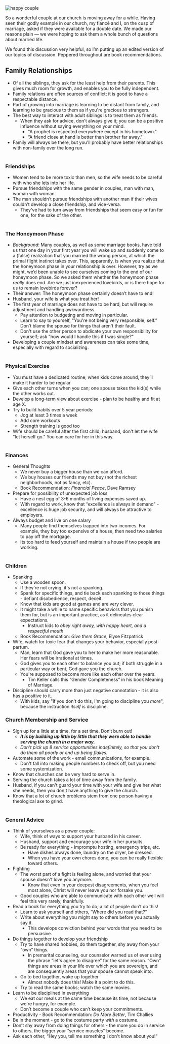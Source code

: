 <div className="postImageContainer"><img src="/blogpost/couple.jpg" className="nonMovingPostimage" alt="happy couple" title="this looks quite dangerous" /></div>

So a wonderful couple at our church is moving away for a while. Having seen their godly example in our church, my fiancé and I, on the cusp of marriage, asked if they were available for a double date. We made our reasons plain — we were hoping to ask them a whole bunch of questions about married life.

We found this discussion very helpful, so I’m putting up an edited version of our topics of discussion. Peppered throughout are book recommendations.

## Family Relationships
-   Of all the siblings, they ask for the least help from their parents. This gives much room for growth, and enables you to be fully independent.
-   Family relations are often sources of conflict; it is good to have a respectable distance.
-   Part of growing into marriage is learning to be distant from family, and learning to be gracious to them as if you're gracious to strangers.
-   The best way to interact with adult siblings is to treat them as friends.
    -   When they ask for advice, don't always give it; you can be a positive influence without saying everything on your mind.
        -   "A prophet is respected everywhere except in his hometown."
        -   “A friend close at hand is better than brother far away."
-   Family will always be there, but you'll probably have better relationships with non-family over the long run.
<br></br>

### Friendships
-   Women tend to be more toxic than men, so the wife needs to be careful with who she lets into her life.
-   Pursue friendships with the same gender in couples, man with man, woman with woman.
-   The man shouldn’t pursue friendships with another man if their wives couldn’t develop a close friendship, and vice-versa.
    -   They've had to turn away from friendships that seem easy or fun for one, for the sake of the other.
<br></br>

### The Honeymoon Phase
-   _Background_: Many couples, as well as some marriage books, have told us that one day in your first year you will wake up and suddenly come to a (false) realization that you married the wrong person, at which the primal flight instinct takes over. This, apparently, is when you realize that the honeymoon phase in your relationship is over. However, try as we might, we’d been unable to see ourselves coming to the end of our honeymoon phase. So we asked them whether the honeymoon phase _really_ does end. Are we just inexperienced lovebirds, or is there hope for us to remain lovebirds forever?    
-   Their answer: The honeymoon phase certainly doesn’t have to end!
-   Husband, your wife is what you treat her!
-   The first year of marriage does not have to be hard, but will require adjustment and handling awkwardness.
    -   Pay attention to budgeting and moving in particular.
    -   Learn to say to yourself, "You're not being very responsible, self.” Don’t blame the spouse for things that aren't their fault.    
    -   Don't use the other person to abdicate your own responsibility for yourself; ask "how would I handle this if I was single?"
-   Developing a couple mindset and awareness can take some time, especially with regard to socializing.
<br></br>

### Physical Exercise
-   You must have a dedicated routine; when kids come around, they’ll make it harder to be regular   
-   Give each other turns when you can; one spouse takes the kid(s) while the other works out.
-   Develop a long-term view about exercise - plan to be healthy and fit at age X.
-   Try to build habits over 5 year periods:
    -   Jog at least 3 times a week
    -   Add core workouts
    -   Strength training is good too
-   Wife should be careful after the first child; husband, don't let the wife "let herself go." You can care for her in this way.
<br></br>

### Finances
-   General Thoughts    
    -   We never buy a bigger house than we can afford.
    -   We buy houses our friends may not buy (not the richest neighborhoods, not as fancy, etc).
    -   Book Recommendation: _Financial Peace_, Dave Ramsey
-   Prepare for possibility of unexpected job loss
    -   Have a nest egg of 3-6 months of living expenses saved up.
    -   With regard to work, know that “excellence is always in demand" - excellence is huge job security, and will always be attractive to employers.
-   Always budget and live on one salary
    -   Many people find themselves trapped into two incomes. For example, they buy too expensive of a house, then need two salaries to pay off the mortgage.
    -   Its too hard to feed yourself and maintain a house if two people are working.
<br></br>

### Children
-   Spanking
    -   Use a wooden spoon.
    -   If they're not crying, it's not a spanking.
    -   Spank for specific things, and tie back each spanking to those things - defiant disobedience, respect, deceit.
    -   Know that kids are good at games and are very clever.
    -   It might take a while to name specific behaviors that you punish them for, but is an important practice, as it delineates clear expectations.
        -   Instruct kids to *obey right away, with happy heart, and a respectful mouth*    
    -   Book Recommendation: _Give them Grace_, Elyse Fitzpatrick
-   Wife, watch for toxic fear that changes your behavior, especially post-partum.
    -   Man, learn that God gave you to her to make her more reasonable. Her fears will be irrational at times.
    -   God gives you to each other to balance you out; if both struggle in a particular way or bent, God gave you the church.
    -   You're supposed to become more like each other over the years.
        -   Tim Keller calls this “Gender Completeness” in his book Meaning of Marriage.
-   Discipline should carry more than just negative connotation - it is also has a positive to it.
    -   With kids, say "if you don't do this, I'm going to discipline you _more_", because the instruction _itself_ is discipline.

### Church Membership and Service
-   Sign up for a little at a time, for a set time. Don’t burn out!
    -   ***It is by building up little by little that they were able to handle serving the church in a major way.***
    -   *Don't pick up 8 service opportunities indefinitely, so that you don't do them all poorly or end up being flakes.*
-   Automate some of the work - email communications, for example.
    -   Don't fall into making people numbers to check off, but you need some systemization.
-   Know that churches can be very hard to serve in.
-   Serving the church takes a lot of time away from the family.
-   Husband, if you can't guard your time with your wife and give her what she needs, then you don't have anything to give the church.
-   Know that a lot of church problems stem from one person having a theological axe to grind.
<br></br>

### General Advice
-   Think of yourselves as a power couple:
    -   Wife, think of ways to support your husband in his career.
    -   Husband, support and encourage your wife in her pursuits.
    -   Be ready for everything - impromptu hosting, emergency trips, etc.
        -   Have dishes always done, laundry on the dryer, be dressed.
        -   When you have your own chores done, you can be really flexible toward others.
-   Fighting
    -   The worst part of a fight is feeling alone, and worried that your spouse doesn't love you anymore.
        -   Know that even in your deepest disagreements, when you feel most alone, Christ will never leave you nor forsake you.
    -   Good couples who are able to communicate with each other well will feel this very rarely, thankfully.
-   Read a book for everything you try to do; a lot of people don’t do this!
    -   Learn to ask yourself and others, “Where did you read that?"
    -   Write about everything you might say to others before you actually say it.
        -   This develops conviction behind your words that you need to be persuasive.
-   Do things together to develop your friendship
    -   Try to have shared hobbies, do them together, shy away from your "own” things.    
        -   In premarital counseling, our counselor warned us of ever using the phrase “let's agree to disagree” for the same reason. “Own” things are areas in your life over which you are sovereign, and are consequently areas that your spouse cannot speak into.    
    -   Go to bed together, wake up together
        -   Almost nobody does this! Make it a point to do this.
    -   Try to read the same books; watch the same movies.
-   Learn to be disciplined in everything
    -   We eat our meals at the same time because its time, not because we're hungry, for example.
    -   Don’t become a couple who can’t keep your commitments.
-   Productivity - Book Recommendation: _Do More Better_, Tim Challies
-   Be in the moment - go to the costume party _with_ a costume.
-   Don’t shy away from doing things for others - the more you do in service to others, the bigger your “service muscles" become.
-   Ask each other, “Hey you, tell me something I don't know about you!"

